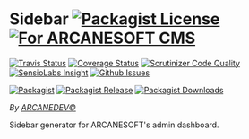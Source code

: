 # Sidebar [![Packagist License][badge_license]](LICENSE.md) [![For ARCANESOFT CMS][badge_arcanesoft]][link-arcanesoft-repo]

[![Travis Status][badge_build]][link-travis]
[![Coverage Status][badge_coverage]][link-scrutinizer]
[![Scrutinizer Code Quality][badge_quality]][link-scrutinizer]
[![SensioLabs Insight][badge_insight]][link-insight]
[![Github Issues][badge_issues]][link-github-issues]

[![Packagist][badge_package]][link-packagist]
[![Packagist Release][badge_release]][link-packagist]
[![Packagist Downloads][badge_downloads]][link-packagist]

*By [ARCANEDEV&copy;](http://www.arcanedev.net/)*

Sidebar generator for ARCANESOFT's admin dashboard.

[badge_license]:     https://img.shields.io/packagist/l/arcanedev/sidebar.svg?style=flat-square
[badge_arcanesoft]:  https://img.shields.io/badge/For-ARCANESOFT%20CMS-orange.svg?style=flat-square
[badge_build]:       https://img.shields.io/travis/ARCANEDEV/Sidebar.svg?style=flat-square
[badge_coverage]:    https://img.shields.io/scrutinizer/coverage/g/ARCANEDEV/Sidebar.svg?style=flat-square
[badge_quality]:     https://img.shields.io/scrutinizer/g/ARCANEDEV/Sidebar.svg?style=flat-square
[badge_insight]:     https://img.shields.io/sensiolabs/i/[id].svg?style=flat-square
[badge_issues]:      https://img.shields.io/github/issues/ARCANEDEV/Sidebar.svg?style=flat-square
[badge_package]:     https://img.shields.io/badge/package-arcanedev/sidebar-blue.svg?style=flat-square
[badge_release]:     https://img.shields.io/packagist/v/arcanedev/sidebar.svg?style=flat-square
[badge_downloads]:   https://img.shields.io/packagist/dt/arcanedev/sidebar.svg?style=flat-square

[link-author]:          https://github.com/arcanedev-maroc
[link-arcanesoft-repo]: https://github.com/ARCANESOFT/ARCANESOFT
[link-github-issues]:   https://github.com/ARCANEDEV/Sidebar/issues
[link-contributors]:    https://github.com/ARCANEDEV/Sidebar/graphs/contributors
[link-packagist]:       https://packagist.org/packages/arcanedev/sidebar
[link-travis]:          https://travis-ci.org/ARCANEDEV/Sidebar
[link-scrutinizer]:     https://scrutinizer-ci.com/g/ARCANEDEV/Sidebar/?branch=master
[link-insight]:         https://insight.sensiolabs.com/projects/[id]
